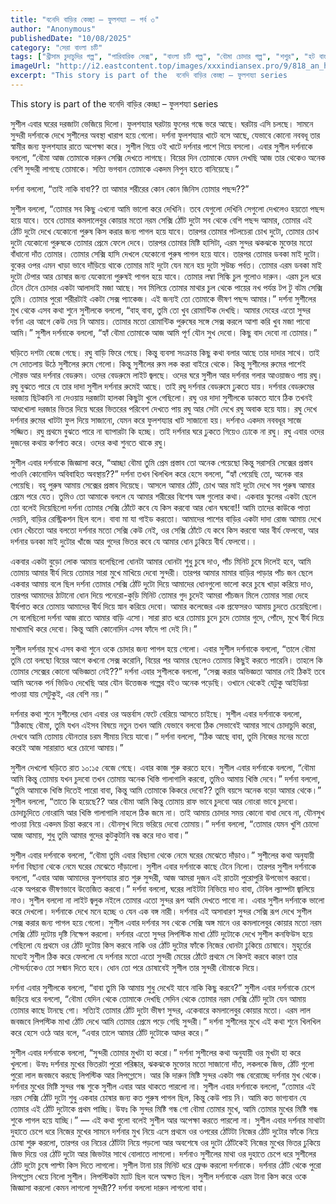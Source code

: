```yaml
---
title: "বনেদি বাড়ির কেচ্ছা – ফুলশয্যা – পর্ব ৩"
author: "Anonymous"
publishedDate: "10/08/2025"
category: "সেরা বাংলা চটি"
tags: ["থ্রীসাম চুদাচুদির গল্প", "পারিবারিক সেক্স", "বাংলা চটি গল্প", "বৌমা চোদার গল্প", "শশুর", "হট বাংলা চটি"]
imageUrl: "http://i2.eastcontent.top/images/xxxindiansex.pro/9/818_an_hardcore.jpg"
excerpt: "This story is part of the  বনেদি বাড়ির কেচ্ছা – ফুলশয্যা series             সুশীল এবার ঘরের দরজাটা ভেজিয়ে দিলো। ফুলশয্যার ঘরটায় ফুলের গন্ধে ভরে আছে। ঘরটায় এসি চলছে। সামনে সুন্দরী দর্শনাকে দেখে সুশীলের..."
---
```


This story is part of the 
বনেদি বাড়ির কেচ্ছা – ফুলশয্যা series












সুশীল এবার ঘরের দরজাটা ভেজিয়ে দিলো। ফুলশয্যার ঘরটায় ফুলের গন্ধে ভরে আছে। ঘরটায় এসি চলছে। সামনে সুন্দরী দর্শনাকে দেখে সুশীলের অবস্থা খারাপ হয়ে গেলো। দর্শনা ফুলশয্যার খাটে বসে আছে, যেভাবে কোনো নববধূ তার স্বামীর জন্য ফুলশয্যার রাতে অপেক্ষা করে। সুশীল গিয়ে ওই খাটে দর্শনার পাশে গিয়ে বসলো। এবার সুশীল দর্শনাকে বললো, “বৌমা আজ তোমাকে দারুন সেক্সি দেখতে লাগছে। বিয়ের দিন তোমাকে যেমন দেখছি আজ তার থেকেও অনেক বেশি সুন্দরী লাগছে তোমাকে। সত্যি ভগবান তোমাকে একদম নিপুন হাতে বানিয়েছে।”


দর্শনা বললো, “তাই নাকি বাবা?? তা আমার শরীরের কোন কোন জিনিস তোমার পছন্দ??”


সুশীল বললো, “তোমার সব কিছু এখনো আমি ভালো করে দেখিনি। তবে যেগুলো দেখিনি সেগুলো দেখলেও হয়তো পছন্দ হয়ে যাবে। তবে তোমার কমলালেবুর কোয়ার মতো নরম সেক্সি ঠোঁট দুটো সব থেকে বেশি পছন্দ আমার, তোমার এই ঠোঁট দুটো দেখে যেকোনো পুরুষ কিস করার জন্য পাগল হয়ে যাবে। তারপর তোমার পটলচেরা চোখ দুটো, তোমার চোখ দুটো যেকোনো পুরুষকে তোমার প্রেমে ফেলে দেবে। তারপর তোমার মিষ্টি হাসিটা, এরম সুন্দর ঝকঝকে মুক্তোর মতো বাঁধানো দাঁত তোমার। তোমার সেক্সি হাসি দেখলে যেকোনো পুরুষ পাগল হয়ে যাবে। তারপর তোমার ডবকা মাই দুটো। বুকের ওপর এমন খাড়া ভাবে দাঁড়িয়ে থাকে তোমার মাই দুটো যেন মনে হয় দুটো সুউচ্চ পর্বত। তোমার এরম ডবকা মাই দুটো টেপার আর চোষার জন্য যেকোনো পুরুষই পাগল হয়ে যাবে। তোমার লম্বা সিল্কি চুল গুলোও দারুন। এরম চুল ধরে টেনে টেনে চোদার একটা আলাদাই মজা আছে। সব মিলিয়ে তোমার মাথার চুল থেকে পায়ের নখ পর্যন্ত টপ টু বটম সেক্সি তুমি। তোমার পুরো শরীরটাই একটা সেক্স প্যাকেজ। এই জন্যই তো তোমাকে ভীষণ পছন্দ আমার।” দর্শনা সুশীলের মুখ থেকে এসব কথা শুনে সুশীলকে বললো, “বাহ্ বাবা, তুমি তো খুব রোমান্টিক দেখছি। আমার দেহের এতো সুন্দর বর্ণনা এর আগে কেউ দেয় নি আমায়। তোমার মতো রোমান্টিক পুরুষের সঙ্গে সেক্স করলে আশা করি খুব মজা পাবো আমি।” সুশীল দর্শনাকে বললো, “হ্যাঁ বৌমা তোমাকে আজ আমি পূর্ণ যৌন সুখ দেবো। কিছু বাদ দেবো না তোমার।”


ঘড়িতে দশটা বেজে গেছে। রঘু বাড়ি ফিরে গেছে। কিন্তু ব্যবসা সংক্রান্ত কিছু কথা বলার আছে তার দাদার সাথে। তাই সে দোতলায় উঠে সুশীলের রুমে গেলো। কিন্তু সুশীলের রুম লক করা বাইরে থেকে। কিন্তু সুশীলের রুমের পাশেই সৌরভ আর দর্শনার বেডরুম। ওদের বেডরুমে লাইট জ্বলছে। ওদের ঘরে সুশীল আর দর্শনার গলার আওয়াজও পায় রঘু। রঘু বুঝতে পারে যে তার দাদা সুশীল দর্শনার রুমেই আছে। তাই রঘু দর্শনার বেডরুমে ঢুকতে যায়। দর্শনার বেডরুমের দরজায় ছিটকানি না দেওয়ায় দরজাটা হালকা কিছুটা খুলে গেছিলো। রঘু ওর দাদা সুশীলকে ডাকতে যাবে ঠিক তখনই আধখোলা দরজার ভিতর দিয়ে ঘরের ভিতরের পরিবেশ দেখতে পায় রঘু আর সেটা দেখে রঘু অবাক হয়ে যায়। রঘু দেখে দর্শনার রুমের খাটটা ফুল দিয়ে সাজানো, যেমন করে ফুলশয্যার খাট সাজানো হয়। দর্শনাও একদম নববধূর সাজে সজ্জিত। রঘু প্রথমে বুঝতে পারে না ব্যাপারটা কি হচ্ছে। তাই দর্শনার ঘরে ঢুকতে গিয়েও ঢোকে না রঘু। রঘু এবার ওদের দুজনের কথায় কর্ণপাত করে। ওদের কথা শুনতে থাকে রঘু।


সুশীল এবার দর্শনাকে জিজ্ঞাসা করে, “আচ্ছা বৌমা তুমি প্রেম প্রস্তাব তো অনেক পেয়েছো কিন্তু সরাসরি সেক্সের প্রস্তাব পাওনি কোনোদিন অবিবাহিত অবস্থায়??” দর্শনা তখন খিলখিল করে হেসে বললো, “হ্যাঁ পেয়েছি তো, অনেক বার পেয়েছি। বহু পুরুষ আমায় সেক্সের প্রস্তাব দিয়েছে। আসলে আমার ঠোঁট, চোখ আর মাই দুটো দেখে সব পুরুষ আমার প্রেমে পরে যেত। তুমিও তো আমাকে বললে যে আমার শরীরের বিশেষ অঙ্গ গুলোর কথা। একবার স্কুলের একটা ছেলে তো বলেই দিয়েছিলো দর্শনা তোমার সেক্সি ঠোঁটে কবে যে কিস করবো আর ধোন ঘষবো!! আমি তাদের কাউকে পাত্তা দেয়নি, বাড়ির রেস্ট্রিকশন ছিল বলে। বাবা মা যা গাইড করতো। আমাদের পাশের বাড়ির একটা দাদা রোজ আমায় দেখে ধোন খেঁচতো আর বলতো দর্শনার মতো সেক্সি কেউ নেই, ওর সেক্সি ঠোঁটে যে কবে কিস করবো আর বীর্য ফেলবো, আর দর্শনার ডবকা মাই দুটোর খাঁজে আর গুদের ভিতর কবে যে আমার ধোন ঢুকিয়ে বীর্য ফেলবো।।


একবার একটা বুড়ো লোক আমায় বলেছিলো ধোনটা আমার ধোনটা শুধু চুষে দাও, পাঁচ মিনিট চুষে দিলেই হবে, আমি তোমায় আমার বীর্য দিয়ে তোমার সারা মুখে মাখিয়ে দেবো সুন্দরী। তারপর আমার মামার বাড়ির পাড়ার পাঁচ জন ছেলে একবার আমায় বলে ছিল দর্শনা তোমার সেক্সি ঠোঁট দুটো দিয়ে আমাদের ধোনগুলো ভালো করে চুষে খাড়া করিয়ে দাও, তারপর আমাদের ঠাটানো ধোন দিয়ে পনেরো-কুড়ি মিনিট তোমার গুদ চুদেই আমরা পাঁচজন মিলে তোমার সারা দেহে বীর্যপাত করে তোমায় আমাদের বীর্য দিয়ে স্নান করিয়ে দেবো। আমার কলেজের এক প্রফেসরও আমায় চুদতে চেয়েছিলো। সে বলেছিলো দর্শনা আজ রাতে আমার বাড়ি এসো। সারা রাত ধরে তোমায় চুদে চুদে তোমার গুদে, পোঁদে, মুখে বীর্য দিয়ে মাখামাখি করে দেবো। কিন্তু আমি কোনোদিন এসব ফাঁদে পা দেই নি।”


সুশীল দর্শনার মুখে এসব কথা শুনে ওকে চোদার জন্য পাগল হয়ে গেলো। এবার সুশীল দর্শনাকে বললো, “তালে বৌমা তুমি তো বলছো বিয়ের আগে কখনো সেক্স করোনি, বিয়ের পর আমার ছেলেও তোমায় কিছুই করতে পারেনি। তাহলে কি তোমার সেক্সের কোনো অভিজ্ঞতা নেই??” দর্শনা এবার সুশীলকে বললো, “সেক্স করার অভিজ্ঞতা আমার নেই ঠিকই তবে আমি অনেক পর্ন ভিডিও দেখেছি আর যৌন উত্তেজক গল্পের বইও অনেক পড়েছি। ওখানে থেকেই যেটুকু আইডিয়া পাওয়া যায় সেটুকুই, এর বেশি নয়।”


দর্শনার কথা শুনে সুশীলের ধোন এবার ওর অন্তর্বাস ফেটে বেরিয়ে আসতে চাইছে। সুশীল এবার দর্শনাকে বললো, “ঠিকাছে বৌমা, তুমি যখন এইসব বিষয়ে নতুন তখন আমি যেভাবে বলবো ঠিক সেভাবেই আমার সাথে চোদাচুদি করো, দেখবে আমি তোমায় যৌনতার চরম সীমায় নিয়ে যাবো।” দর্শনা বললো, “ঠিক আছে বাবা, তুমি নিজের মনের মতো করেই আজ সারারাত ধরে চোদো আমায়।”


সুশীল দেখলো ঘড়িতে রাত ১০:১৫ বেজে গেছে। এবার কাজ শুরু করতে হবে। সুশীল এবার দর্শনাকে বললো, “বৌমা আমি কিন্তু তোমায় যখন চুদবো তখন তোমায় অনেক খিস্তি গালাগালি করবো, তুমিও আমায় খিস্তি দেবে।” দর্শনা বললো, “তুমি আমাকে খিস্তি দিতেই পারো বাবা, কিন্তু আমি তোমাকে কিকরে দেবো?? তুমি বয়সে অনেক বড়ো আমার থেকে।” সুশীল বললো, “তাতে কি হয়েছে?? আর বৌমা আমি কিন্তু তোমায় রাফ ভাবে চুদবো আর নোংরা ভাবে চুদবো। চোদাচুদিতে নোংরামি আর খিস্তি গালাগালি নাহলে ঠিক জমে না। তাই আমায় চোদার সময় কোনো বাধা দেবে না, যৌনসুখ পাওয়া নিয়ে একদম চিন্তা করবে না। যৌনসুখ দিয়ে ভরিয়ে দেবো তোমায়।” দর্শনা বললো, “তোমার যেমন খুশি চোদো আজ আমায়, শুধু তুমি আমার গুদের কুটকুটানি বন্ধ করে দাও বাবা।”


সুশীল এবার দর্শনাকে বললো, “বৌমা তুমি এবার বিছানা থেকে নেমে ঘরের মেঝেতে দাঁড়াও।” সুশীলের কথা অনুযায়ী দর্শনা বিছানা থেকে নেমে ঘরের মেঝেতে দাঁড়ালো। সুশীল এবার দর্শনাকে কাছে টেনে নিলো। তারপর সুশীল দর্শনাকে বললো, “এবার আজ আমাদের ফুলশয্যার রাত শুরু সুন্দরী, আজ আমরা দুজন এই রাতটা পুরোপুরি উপভোগ করবো। একে অপরকে ভীষণভাবে উত্তেজিত করবো।” দর্শনা বললো, ঘরের লাইটটা নিভিয়ে দাও বাবা, টেবিল ল্যাম্পটা জ্বালিয়ে নাও। সুশীল বললো না লাইট জ্বলুক নইলে তোমার এতো সুন্দর রূপ আমি দেখতে পাবো না। এবার সুশীল দর্শনাকে ভালো করে দেখলো। দর্শনাকে দেখে মনে হচ্ছে ও যেন এক বঙ্গ নারী। দর্শনার এই অসাধারণ সুন্দর সেক্সি রূপ দেখে সুশীল সেক্স করার জন্য পাগল হয়ে গেলো। সুশীল এবার দর্শনার সব থেকে সেক্সি অঙ্গ মানে ওর কমলালেবুর কোয়ার মতো নরম সেক্সি ঠোঁট দুটোয় দৃষ্টি নিক্ষেপ করলো। দর্শনার এতো সুন্দর লিপস্টিক মাখা ঠোঁট দুটোকে দেখে সুশীল কনফিউস হয়ে গেছিলো যে প্রথমে ওর ঠোঁট দুটোয় কিস করবে নাকি ওর ঠোঁট দুটোর ফাঁকে নিজের ধোনটা ঢুকিয়ে চোষাবে। মুহূর্তের মধ্যেই সুশীল ঠিক করে ফেললো যে দর্শনার মতো এতো সুন্দরী মেয়ের ঠোঁটে প্রথমে সে কিসই করবে কারণ তার সৌন্দর্য্যকেও তো সন্মান দিতে হবে। ধোন তো পরে চোষাবেই সুশীল তার সুন্দরী বৌমাকে দিয়ে।


দর্শনা এবার সুশীলকে বললো, “বাবা তুমি কি আমায় শুধু দেখেই যাবে নাকি কিছু করবে?” সুশীল এবার দর্শনাকে চেপে জড়িয়ে ধরে বললো, “বৌমা যেদিন থেকে তোমাকে দেখছি সেদিন থেকে তোমার নরম সেক্সি ঠোঁট দুটো যেন আমায় তোমার কাছে টানছে গো। সত্যিই তোমার ঠোঁট দুটো ভীষণ সুন্দর, একেবারে কমলালেবুর কোয়ার মতো। এরম লাল জবজবে লিপস্টিক মাখা ঠোঁট দেখে আমি তোমার প্রেমে পড়ে গেছি সুন্দরী।” দর্শনা সুশীলের মুখে এই কথা শুনে খিলখিল করে হেসে ওঠে আর বলে, “এবার তালে আমার ঠোঁট দুটোকে আদর করে।”


সুশীল এবার দর্শনাকে বললো, “সুন্দরী তোমার মুখটা হা করো।” দর্শনা সুশীলের কথা অনুযায়ী ওর মুখটা হা করে খুললো। উফঃ দর্শনার মুখের ভিতরটা পুরো পরিষ্কার, ঝকঝকে মুক্তোর মতো সাজানো দাঁত, লকলকে জিভ, ঠোঁট গুলো পুরো লাল জবজবে করছে লিপস্টিক আর লিপগ্লোসে। আর কি দারুন মিষ্টি সুন্দর একটা গন্ধ বেরোচ্ছে দর্শনার মুখ থেকে। দর্শনার মুখের মিষ্টি সুন্দর গন্ধ শুকে সুশীল এবার আর থাকতে পারলো না। সুশীল এবার দর্শনাকে বললো, “তোমার এই নরম সেক্সি ঠোঁট দুটো শুধু একবার চোষার জন্য কত পুরুষ পাগল ছিল, কিন্তু কেউ পায় নি। আমি কত ভাগ্যবান যে তোমার এই ঠোঁট দুটোকে প্রথম পাচ্ছি। উফঃ কি সুন্দর মিষ্টি গন্ধ গো বৌমা তোমার মুখে, আমি তোমার মুখের মিষ্টি গন্ধ শুকে পাগল হয়ে যাচ্ছি।” — এই কথা গুলো বলেই সুশীল আর অপেক্ষা করতে পারলো না। সুশীল এবার দর্শনার মাথাটা দুহাতে চেপে ধরে নিজের মুখের সামনে দর্শনার মুখ নিয়ে এসে প্রথমে ওর ওপরের ঠোঁটটা নিজের ঠোঁট দুটোর ফাঁকে নিয়ে চোষা শুরু করলো, তারপর ওর নিচের ঠোঁটটা নিয়ে পড়লো আর অবশেষে ওর দুটো ঠোঁটকেই নিজের মুখের ভিতর ঢুকিয়ে জিভ দিয়ে ওর ঠোঁট দুটো আর জিভটার সাথে বোলাতে লাগলো। দর্শনাও সুশীলের মাথা ওর দুহাতে চেপে ধরে সুশীলের ঠোঁট দুটো চুষে পাল্টা কিস দিতে লাগলো। সুশীল টানা চার মিনিট ধরে ফ্রেঞ্চ করলো দর্শনাকে। দর্শনার ঠোঁট থেকে পুরো লিপগ্লোস খেয়ে নিলো সুশীল। লিপস্টিকটা ম্যাট ছিল বলে অক্ষত ছিল। সুশীল দর্শনাকে এরম টানা কিস করে ওকে জিজ্ঞাসা করলো কেমন লাগলো সুন্দরী?? দর্শনা বললো দারুন লাগলো বাবা।
